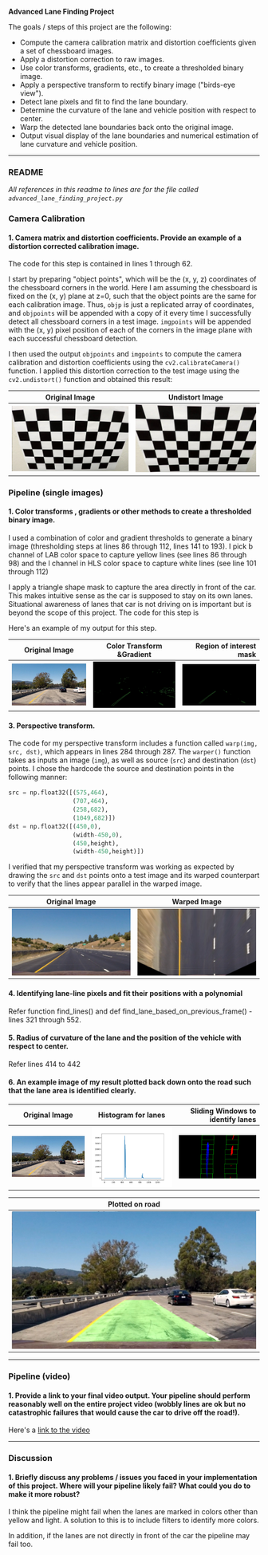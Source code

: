 **Advanced Lane Finding Project**

The goals / steps of this project are the following:

* Compute the camera calibration matrix and distortion coefficients given a set of chessboard images.
* Apply a distortion correction to raw images.
* Use color transforms, gradients, etc., to create a thresholded binary image.
* Apply a perspective transform to rectify binary image ("birds-eye view").
* Detect lane pixels and fit to find the lane boundary.
* Determine the curvature of the lane and vehicle position with respect to center.
* Warp the detected lane boundaries back onto the original image.
* Output visual display of the lane boundaries and numerical estimation of lane curvature and vehicle position.

[//]: # (Image References)

[image1]: ./examples/undistort_output.png "Undistorted"
[image2]: ./test_images/test1.jpg "Road Transformed"
[image3]: ./examples/binary_combo_example.jpg "Binary Example"
[image4]: ./examples/warped_straight_lines.jpg "Warp Example"
[image5]: ./examples/color_fit_lines.jpg "Fit Visual"
[image6]: ./examples/example_output.jpg "Output"
[video1]: ./project_video.mp4 "Video"


---

### README

*All references in this readme to lines are for the file called `advanced_lane_finding_project.py`*


### Camera Calibration

#### 1. Camera matrix and distortion coefficients. Provide an example of a distortion corrected calibration image.

The code for this step is contained in lines 1 through 62. 

I start by preparing "object points", which will be the (x, y, z) coordinates of the chessboard corners in the world. Here I am assuming the chessboard is fixed on the (x, y) plane at z=0, such that the object points are the same for each calibration image.  Thus, `objp` is just a replicated array of coordinates, and `objpoints` will be appended with a copy of it every time I successfully detect all chessboard corners in a test image.  `imgpoints` will be appended with the (x, y) pixel position of each of the corners in the image plane with each successful chessboard detection.  

I then used the output `objpoints` and `imgpoints` to compute the camera calibration and distortion coefficients using the `cv2.calibrateCamera()` function.  I applied this distortion correction to the test image using the `cv2.undistort()` function and obtained this result: 

Original Image             |  Undistort Image
:-------------------------:|:-------------------------:
![](images/calibration2.jpg)|  ![](images/test_undist2.jpg)


### Pipeline (single images)

#### 1. Color transforms , gradients or other methods to create a thresholded binary image.  

I used a combination of color and gradient thresholds to generate a binary image (thresholding steps at lines 86 through 112, lines 141 to 193). I pick b channel of LAB color space to capture yellow lines (see lines 86 through 98) and the l channel in HLS color space to capture white lines (see line 101 through 112)

I apply a triangle shape mask to capture the area directly in front of the car. This makes intuitive sense as the car is supposed to stay on its own lanes. Situational awareness of lanes that car is not driving on is important but is beyond the scope of this project. The code for this step is 

Here's an example of my output for this step. 

Original Image             |Color Transform &Gradient  |Region of interest mask   |
:-------------------------:|:-------------------------:|-------------------------:|
![](images/test1.jpg)      |![](images/gradient.jpg)   | ![](images/regionOfInterest.jpg)

#### 3. Perspective transform.

The code for my perspective transform includes a function called `warp(img, src, dst)`, which appears in lines 284 through 287.  The `warper()` function takes as inputs an image (`img`), as well as source (`src`) and destination (`dst`) points.  I chose the hardcode the source and destination points in the following manner:

```python
src = np.float32([(575,464),
                  (707,464),
                  (258,682),
                  (1049,682)])
dst = np.float32([(450,0),
                  (width-450,0),
                  (450,height),
                  (width-450,height)])
```


I verified that my perspective transform was working as expected by drawing the `src` and `dst` points onto a test image and its warped counterpart to verify that the lines appear parallel in the warped image.


Original Image             |  Warped Image
:-------------------------:|:-------------------------:
![](images/straight_lines1.jpg)|  ![](images/warped.png)


#### 4. Identifying lane-line pixels and fit their positions with a polynomial

Refer function find_lines() and def find_lane_based_on_previous_frame() - lines 321 through 552. 


#### 5. Radius of curvature of the lane and the position of the vehicle with respect to center.

Refer lines 414 to 442

#### 6. An example image of my result plotted back down onto the road such that the lane area is identified clearly.

Original Image             |Histogram for lanes        |Sliding Windows to identify lanes  |
:-------------------------:|:-------------------------:|-------------------------:|
![](images/test1.jpg)      |![](images/Figure_1.png)   | ![](images/findLane.png)

Plotted on road             |  
:-------------------------:|
![](images/plot_on_road.png)|  

---

### Pipeline (video)

#### 1. Provide a link to your final video output.  Your pipeline should perform reasonably well on the entire project video (wobbly lines are ok but no catastrophic failures that would cause the car to drive off the road!).

Here's a [link to the video](https://github.com/jaz998/Self-driving-Car-Advanced-Lane-Finding-Project/blob/master/video/output_video.mp4)

---

### Discussion

#### 1. Briefly discuss any problems / issues you faced in your implementation of this project.  Where will your pipeline likely fail?  What could you do to make it more robust?

I think the pipeline might fail when the lanes are marked in colors other than yellow and light. A solution to this is to include filters to identify more colors. 

In addition, if the lanes are not directly in front of the car the pipeline may fail too.  
